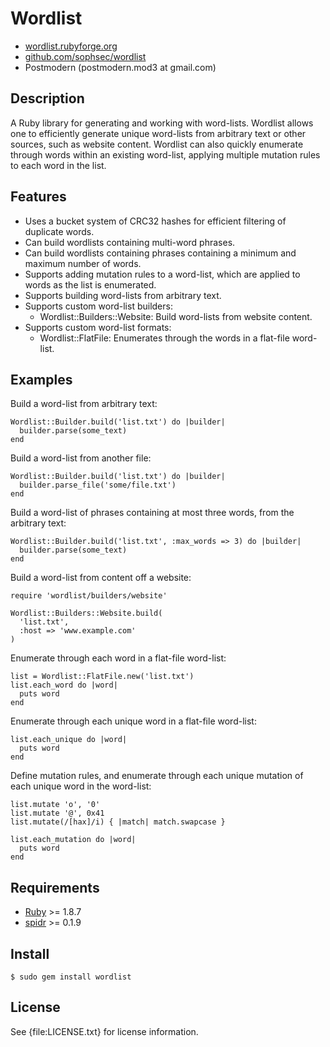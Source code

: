 # Wordlist

* [wordlist.rubyforge.org](http://wordlist.rubyforge.org/)
* [github.com/sophsec/wordlist](http://github.com/sophsec/wordlist/)
* Postmodern (postmodern.mod3 at gmail.com)

## Description

A Ruby library for generating and working with word-lists. Wordlist allows
one to efficiently generate unique word-lists from arbitrary text or
other sources, such as website content. Wordlist can also quickly enumerate
through words within an existing word-list, applying multiple mutation
rules to each word in the list.

## Features

* Uses a bucket system of CRC32 hashes for efficient filtering of duplicate
  words.
* Can build wordlists containing multi-word phrases.
* Can build wordlists containing phrases containing a minimum and maximum
  number of words.
* Supports adding mutation rules to a word-list, which are applied to
  words as the list is enumerated.
* Supports building word-lists from arbitrary text.
* Supports custom word-list builders:
  * Wordlist::Builders::Website: Build word-lists from website content.
* Supports custom word-list formats:
  * Wordlist::FlatFile: Enumerates through the words in a flat-file
    word-list.

## Examples

Build a word-list from arbitrary text:

    Wordlist::Builder.build('list.txt') do |builder|
      builder.parse(some_text)
    end

Build a word-list from another file:

    Wordlist::Builder.build('list.txt') do |builder|
      builder.parse_file('some/file.txt')
    end

Build a word-list of phrases containing at most three words, from the
arbitrary text:

    Wordlist::Builder.build('list.txt', :max_words => 3) do |builder|
      builder.parse(some_text)
    end

Build a word-list from content off a website:

    require 'wordlist/builders/website'

    Wordlist::Builders::Website.build(
      'list.txt',
      :host => 'www.example.com'
    )

Enumerate through each word in a flat-file word-list:

    list = Wordlist::FlatFile.new('list.txt')
    list.each_word do |word|
      puts word
    end

Enumerate through each unique word in a flat-file word-list:

    list.each_unique do |word|
      puts word
    end

Define mutation rules, and enumerate through each unique mutation of each
unique word in the word-list:

    list.mutate 'o', '0'
    list.mutate '@', 0x41
    list.mutate(/[hax]/i) { |match| match.swapcase }

    list.each_mutation do |word|
      puts word
    end

## Requirements

* [Ruby](http://www.ruby-lang.org) >= 1.8.7
* [spidr](http://spidr.rubyforge.org) >= 0.1.9

## Install

    $ sudo gem install wordlist

## License

See {file:LICENSE.txt} for license information.

